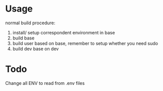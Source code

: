 # Usage
normal build procedure: 
1. install/ setup correspondent environment in base 
2. build base
3. build user based on base, remember to setup whether you need sudo
4. build dev base on dev


# Todo
Change all ENV to read from .env files